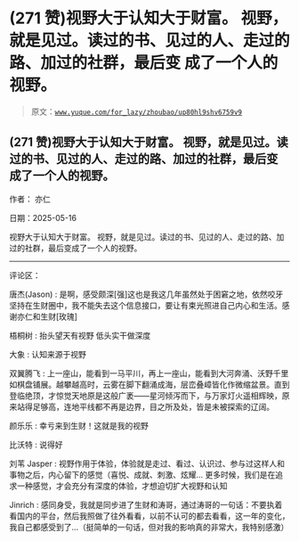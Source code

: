 # (271 赞)视野大于认知大于财富。 视野，就是见过。读过的书、见过的人、走过的路、加过的社群，最后变 成了一个人的视野。

> 原文：[`www.yuque.com/for_lazy/zhoubao/up80hl9shv6759v9`](https://www.yuque.com/for_lazy/zhoubao/up80hl9shv6759v9)

## (271 赞)视野大于认知大于财富。 视野，就是见过。读过的书、见过的人、走过的路、加过的社群，最后变 成了一个人的视野。

作者： 亦仁

日期：2025-05-16

视野大于认知大于财富。 视野，就是见过。读过的书、见过的人、走过的路、加过的社群，最后变成了一个人的视野。

* * *

评论区：

唐杰(Jason) : 是啊，感受颇深[强]这也是我这几年虽然处于困窘之地，依然咬牙坚持在生财圈中，我不能失去这个信息接口，要让有束光照进自己内心和生活。感谢亦仁和生财[玫瑰]

梧桐树 : 抬头望天有视野 低头实干做深度

大象 : 认知来源于视野

双翼腾飞 : 上一座山，能看到一马平川，再上一座山，能看到大河奔涌、沃野千里如棋盘铺展。越攀越高时，云雾在脚下翻涌成海，层峦叠嶂皆化作微缩盆景。直到登临绝顶，才惊觉天地原是这般广袤——星河倾泻而下，与万家灯火遥相辉映，原来站得足够高，连地平线都不再是边界，目之所及处，皆是未被探索的辽阔。

颜乐乐 : 幸亏来到生财！这就是我的视野

比沃特 : 说得好

刘苇 Jasper : 视野作用于体验，体验就是走过、看过、认识过、参与过这样人和事物之后，内心留下的感觉（喜悦、成就、刺激、炫耀…
更多时候，我们是在追求一种感觉，才会充分有深度的体验，才想迫切扩大视野和认知

Jinrich : 感同身受，我就是同步进了生财和涛哥，通过涛哥的一句话：不要执着看国内的平台，然后我照做了往外看看，以前不认可的都去看看，这一年的变化，我自己都感受到了…（挺简单的一句话，但对我的影响真的非常大，我特别感激）
